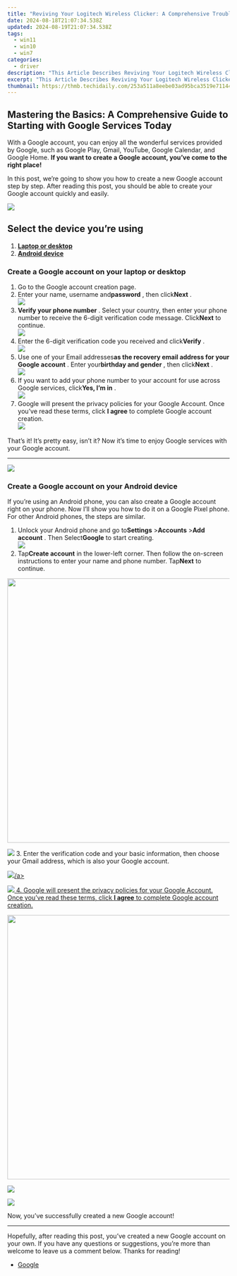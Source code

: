 ```yaml
---
title: "Reviving Your Logitech Wireless Clicker: A Comprehensive Troubleshooting Approach"
date: 2024-08-18T21:07:34.538Z
updated: 2024-08-19T21:07:34.538Z
tags:
  - win11
  - win10
  - win7
categories:
  - driver
description: "This Article Describes Reviving Your Logitech Wireless Clicker: A Comprehensive Troubleshooting Approach"
excerpt: "This Article Describes Reviving Your Logitech Wireless Clicker: A Comprehensive Troubleshooting Approach"
thumbnail: https://thmb.techidaily.com/253a511a8eebe03ad95bca3519e71144f55137cbd051ad18a83009076fc1de06.jpg
---
```


## Mastering the Basics: A Comprehensive Guide to Starting with Google Services Today

With a Google account, you can enjoy all the wonderful services provided by Google, such as Google Play, Gmail, YouTube, Google Calendar, and Google Home. **If you want to create a Google account, you’ve come to the right place!**

 In this post, we’re going to show you how to create a new Google account step by step. After reading this post, you should be able to create your Google account quickly and easily.

![](https://images.drivereasy.com/wp-content/uploads/2019/05/Google-account.png)

## Select the device you’re using

1. **[Laptop or desktop](https://tools.techidaily.com/drivereasy/download/)**
2. **[Android device](https://tools.techidaily.com/drivereasy/download/)**

### Create a Google account on your laptop or desktop

1. Go to the Google account creation page.
2. Enter your name, username and**password** , then click**Next** .  
![](https://images.drivereasy.com/wp-content/uploads/2019/05/create-google-account.png)
3. **Verify your phone number** . Select your country, then enter your phone number to receive the 6-digit verification code message. Click**Next** to continue.  
![](https://images.drivereasy.com/wp-content/uploads/2019/05/verify-your-phone-number.png)
4. Enter the 6-digit verification code you received and click**Verify** .  
![](https://images.drivereasy.com/wp-content/uploads/2019/05/verify-your-phone-number-2.png)
5. Use one of your Email addresses**as the recovery email address for your Google account** . Enter your**birthday and gender** , then click**Next** .  
![](https://images.drivereasy.com/wp-content/uploads/2019/05/welcome-to-Google.png)
6. If you want to add your phone number to your account for use across Google services, click**Yes, I’m in** .  
![](https://images.drivereasy.com/wp-content/uploads/2019/05/get-more-from-your-number.png)
7. Google will present the privacy policies for your Google Account. Once you’ve read these terms, click **I agree** to complete Google account creation.  
![](https://images.drivereasy.com/wp-content/uploads/2019/05/google-account-creation.png)

 That’s it! It’s pretty easy, isn’t it? Now it’s time to enjoy Google services with your Google account.

---

<!-- affiliate ads begin -->
<a href="https://store.absolute.com/order/checkout.php?PRODS=4601998&QTY=1&AFFILIATE=108875&CART=1"><img src="https://secure.avangate.com/images/merchant/ef70e26a0b5da778eda3f48014d087cd/728x90_larger-shield.jpg" border="0"></a>
<!-- affiliate ads end -->
### Create a Google account on your Android device

 If you’re using an Android phone, you can also create a Google account right on your phone. Now I’ll show you how to do it on a Google Pixel phone. For other Android phones, the steps are similar.

1. Unlock your Android phone and go to**Settings** \>**Accounts** \>**Add account** . Then Select**Google** to start creating.  
![](https://images.drivereasy.com/wp-content/uploads/2019/05/Settings-Accounts-Add-account-google.png)
2. Tap**Create account** in the lower-left corner. Then follow the on-screen instructions to enter your name and phone number. Tap**Next** to continue.  
<!-- affiliate ads begin -->
<a href="https://appsumo.8odi.net/c/5597632/2082526/7443" target="_top" id="2082526"><img src="//a.impactradius-go.com/display-ad/7443-2082526" border="0" alt="" width="1200" height="600"/></a><img height="0" width="0" src="https://appsumo.8odi.net/i/5597632/2082526/7443" style="position:absolute;visibility:hidden;" border="0" />
<!-- affiliate ads end -->
![](https://images.drivereasy.com/wp-content/uploads/2019/05/Create-Google-account-on-Android-phone.png)
3. Enter the verification code and your basic information, then choose your Gmail address, which is also your Google account.  
<!-- affiliate ads begin -->
<a href="https://store.nero.com/order/checkout.php?PRODS=4729507&QTY=1&AFFILIATE=108875&CART=1"><img src="https://www.nero.com/nero-com-wAssets/img/banners/2023/TIU/Nero_TuneItUp_Screen_2.webp" border="0">/a>
<!-- affiliate ads end -->
![](https://images.drivereasy.com/wp-content/uploads/2019/05/create-google-account-3.png)
4. Google will present the privacy policies for your Google Account. Once you’ve read these terms, click **I agree** to complete Google account creation.  
<!-- affiliate ads begin -->
<a href="https://unicoeye.pxf.io/c/5597632/2084399/18498" target="_top" id="2084399"><img src="//a.impactradius-go.com/display-ad/18498-2084399" border="0" alt="" width="1125" height="600"/></a><img height="0" width="0" src="https://imp.pxf.io/i/5597632/2084399/18498" style="position:absolute;visibility:hidden;" border="0" />
<!-- affiliate ads end -->
![](https://images.drivereasy.com/wp-content/uploads/2019/05/create-google-account-4-1.png)

<!-- affiliate ads begin -->
<a href="https://estore.winxdvd.com/order/checkout.php?PRODS=4612444&QTY=1&AFFILIATE=108875&CART=1"><img src="https://www.winxdvd.com/affiliate/new-banner/pt-728x90.jpg" border="0"></a>
<!-- affiliate ads end -->
Now, you’ve successfully created a new Google account!

---

 Hopefully, after reading this post, you’ve created a new Google account on your own. If you have any questions or suggestions, you’re more than welcome to leave us a comment below. Thanks for reading!

* [Google](https://tools.techidaily.com/drivereasy/download/)

<ins class="adsbygoogle"
     style="display:block"
     data-ad-format="autorelaxed"
     data-ad-client="ca-pub-7571918770474297"
     data-ad-slot="1223367746"></ins>



<ins class="adsbygoogle"
     style="display:block"
     data-ad-client="ca-pub-7571918770474297"
     data-ad-slot="8358498916"
     data-ad-format="auto"
     data-full-width-responsive="true"></ins>



